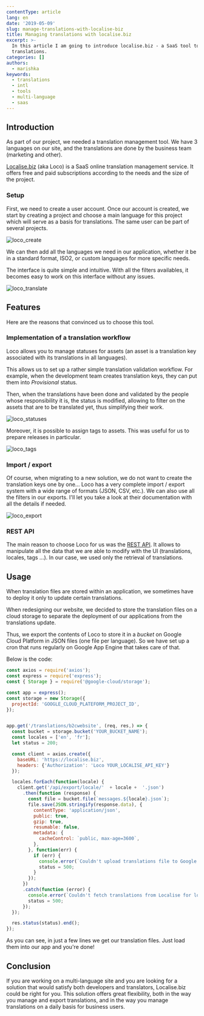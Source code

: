 ```yaml
---
contentType: article
lang: en
date: '2019-05-09'
slug: manage-translations-with-localise-biz
title: Managing translations with localise.biz
excerpt: >-
  In this article I am going to introduce localise.biz - a SaaS tool to manage
  translations.
categories: []
authors:
  - marishka
keywords:
  - translations
  - intl
  - tools
  - multi-language
  - saas
---
```


## Introduction

As part of our project, we needed a translation management tool. We have 3 languages on our site, and the translations are done by the business team (marketing and other).

[Localise.biz](https://localise.biz/) (aka Loco) is a SaaS online translation management service. It offers free and paid subscriptions according to the needs and the size of the project.

### Setup

First, we need to create a user account. Once our account is created, we start by creating a project and choose a main language for this project which will serve as a basis for translations. The same user can be part of several projects.

![loco_create]({BASE_URL}/imgs/articles/2019-05-02-gestion-des-traductions-avec-localise/create.png "create project")

We can then add all the languages we need in our application, whether it be in a standard format, ISO2, or custom languages for more specific needs.

The interface is quite simple and intuitive.
With all the filters availables, it becomes easy to work on this interface without any issues.

![loco_translate]({BASE_URL}/imgs/articles/2019-05-02-gestion-des-traductions-avec-localise/translate.png "translate")

## Features

Here are the reasons that convinced us to choose this tool.

### Implementation of a translation workflow

Loco allows you to manage statuses for assets (an asset is a translation key associated with its translations in all languages).

This allows us to set up a rather simple translation validation workflow.
For example, when the development team creates translation keys, they can put them into *Provisional* status.

Then, when the translations have been done and validated by the people whose responsibility it is, the status is modified, allowing to filter on the assets that are to be translated yet, thus simplifying their work.

![loco_statuses]({BASE_URL}/imgs/articles/2019-05-02-gestion-des-traductions-avec-localise/status.png "statuses")

Moreover, it is possible to assign tags to assets.
This was useful for us to prepare releases in particular.

![loco_tags]({BASE_URL}/imgs/articles/2019-05-02-gestion-des-traductions-avec-localise/tags.png "tags")

### Import / export

Of course, when migrating to a new solution, we do not want to create the translation keys one by one...
Loco has a very complete import / export system with a wide range of formats (JSON, CSV, etc.).
We can also use all the filters in our exports. I'll let you take a look at their documentation with all the details if needed.

![loco_export]({BASE_URL}/imgs/articles/2019-05-02-gestion-des-traductions-avec-localise/export.png "export")

### REST API

The main reason to choose Loco for us was the [REST API](https://localise.biz/api/docs). It allows to manipulate all the data that we are able to modify with the UI (translations, locales, tags ...). In our case, we used only the retrieval of translations.

## Usage

When translation files are stored within an application, we sometimes have to deploy it only to update certain translations.

When redesigning our website, we decided to store the translation files on a cloud storage to separate the deployment of our applications from the translations update.

Thus, we export the contents of Loco to store it in a *bucket* on Google Cloud Platform in JSON files (one file per language). So we have set up a cron that runs regularly on Google App Engine that takes care of that.

Below is the code:

```js
const axios = require('axios');
const express = require('express');
const { Storage } = require('@google-cloud/storage');

const app = express();
const storage = new Storage({
  projectId: 'GOOGLE_CLOUD_PLATEFORM_PROJECT_ID',
});


app.get('/translations/b2cwebsite', (req, res,) => {
  const bucket = storage.bucket('YOUR_BUCKET_NAME');
  const locales = ['en', 'fr'];
  let status = 200;

  const client = axios.create({
    baseURL: 'https://localise.biz',
    headers: {'Authorization': 'Loco YOUR_LOCALISE_API_KEY'}
  });

  locales.forEach(function(locale) {
    client.get('/api/export/locale/'  + locale +  '.json')
      .then(function (response) {
        const file = bucket.file(`messages.${locale}.json`);
        file.save(JSON.stringify(response.data), {
          contentType: 'application/json',
          public: true,
          gzip: true,
          resumable: false,
          metadata: {
            cacheControl: `public, max-age=3600`,
          },
        }, function(err) {
          if (err) {
            console.error(`Couldn't upload translations file to Google Cloud Storage for locale ${locale}: ${err}`);
            status = 500;
          }
        });
      })
      .catch(function (error) {
        console.error(`Couldn't fetch translations from Localise for locale ${locale}: ${error}`);
        status = 500;
      });
  });

  res.status(status).end();
});
```

As you can see, in just a few lines we get our translation files.
Just load them into our app and you're done!

## Conclusion

If you are working on a multi-language site and you are looking for a solution that would satisfy both developers and translators, Localise.biz could be right for you. This solution offers great flexibility, both in the way you manage and export translations, and in the way you manage translations on a daily basis for business users.
